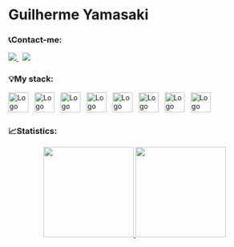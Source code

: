 # Guilherme Yamasaki  

### :telephone_receiver:Contact-me:</h3>
<a href="https://www.linkedin.com/in/guilherme-yamasaki/" target="_blank" style="margin-right: 0.5rem;">
    <img src="https://img.shields.io/badge/LinkedIn-333?style=for-the-badge&logo=LinkedIn&logoColor=red" />
</a>
<a href="mailto:guilhermeyyamasaki1@gmail.com" target="_blank" style="margin-right: 0.5rem;">
    <img src="https://img.shields.io/badge/Email-333?style=for-the-badge&logo=gmail&logoColor=red" />
</a>

###  :bulb:My stack:</h3>

<div>
    <img src="https://cdn.jsdelivr.net/gh/devicons/devicon/icons/html5/html5-original.svg" width="40" alt="Logo HTML 5"
        style="margin-right: 0.5rem;" />
    <img src="https://cdn.jsdelivr.net/gh/devicons/devicon/icons/css3/css3-original.svg" width="40" alt="Logo CSS 3"
        style="margin-right: 0.5rem;" />
    <img src="https://cdn.jsdelivr.net/gh/devicons/devicon/icons/javascript/javascript-original.svg"
        alt="Logo Javascript" width="40" style="margin-right: 0.5rem;" />
    <img src="https://cdn.jsdelivr.net/gh/devicons/devicon/icons/nodejs/nodejs-original.svg" width="40"
        alt="Logo Node.js" style="margin-right: 0.5rem;" />
    <img src="https://cdn.jsdelivr.net/gh/devicons/devicon/icons/react/react-original.svg" width="40" alt="Logo React"
        style="margin-right: 0.5rem;" />
    <img src="https://cdn.jsdelivr.net/gh/devicons/devicon/icons/php/php-original.svg" width="40" alt="Logo PHP"
        style="margin-right: 0.5rem;" />
    <img src="https://cdn.worldvectorlogo.com/logos/laravel-2.svg" width="40" alt="Logo Laravel"
        style="margin-right: 0.5rem;" />
    <img src="https://cdn.jsdelivr.net/gh/devicons/devicon/icons/mysql/mysql-original.svg" width="40" alt="Logo MySQL"
        style="margin-right: 0.5rem;" />
</div>

###  :chart_with_upwards_trend:Statistics:</h3>

<div align="center">
  <a href="https://github.com/GuilhermeYamasaki">
  <img height="180em" src="https://github-readme-stats.vercel.app/api?username=GuilhermeYamasaki&show_icons=true&theme=dracula&include_all_commits=true&count_private=true"/>
  <img height="180em" src="https://github-readme-stats.vercel.app/api/top-langs/?username=GuilhermeYamasaki&layout=compact&langs_count=7&theme=dracula"/>
</div>
 
